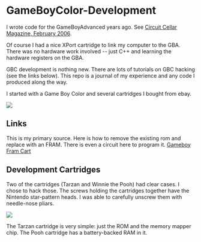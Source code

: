 # GameBoyColor-Development

I wrote code for the GameBoyAdvanced years ago. See [Circuit Cellar Magazine, February 2006](http://www.cc-webshop.com/Circuit-Cellar-Issue-187-February-2006-PDF-FI-2006-187.htm). 

Of course I had a nice XPort cartridge to link my computer to the GBA. There was no hardware work
involved -- just C++ and learning the hardware registers on the GBA.

GBC development is nothing new. There are lots of tutorials on GBC hacking (see the links below).
This repo is a journal of my experience and any code I produced along the way. 

I started with a Game Boy Color and several cartridges I bought from ebay. 

![](https://github.com/topherCantrell/GameBoyColor-Development/blob/master/art/IMG_0310.JPG)

## Links

This is my primary source. Here is how to remove the existing rom and replace with an FRAM. There
is even a circuit here to program it.
[Gameboy Fram Cart](http://www.robotdungeon.com/ElectronicProjectGameboyROM.html)

## Development Cartridges

Two of the cartridges (Tarzan and Winnie the Pooh) had clear cases. I chose to hack those.
The screws holding the cartridges together have the Nintendo star-pattern heads. I was able
to carefully unscrew them with needle-nose pliars.

![](https://github.com/topherCantrell/GameBoyColor-Development/blob/master/art/IMG_0322.JPG)

The Tarzan cartridge is very simple: just the ROM and the memory mapper chip. The Pooh cartridge
has a battery-backed RAM in it.